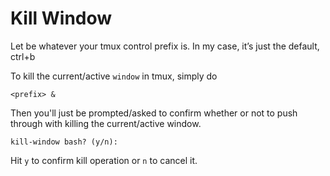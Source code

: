 # Kill Window

Let be whatever your tmux control prefix is. In my case, it’s just the default, ctrl+b

To kill the current/active `window` in tmux, simply do
```
<prefix> &
```
Then you'll just be prompted/asked to confirm whether or not to push through with killing the current/active window.

`kill-window bash? (y/n): `

Hit `y` to confirm kill operation or `n` to cancel it.